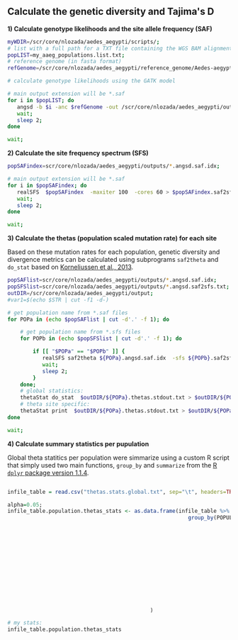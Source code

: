
## Calculate the genetic diversity and Tajima's D

**1) Calculate genotype likelihoods and the site allele frequency (SAF)** 

```bash
myWDIR=/scr/core/nlozada/aedes_aegypti/scripts/;
# list with a full path for a TXT file containing the WGS BAM alignments of each inidividual in a population 
popLIST=my_aaeg_populations.list.txt;
# reference genome (in fasta format)
refGenome=/scr/core/nlozada/aedes_aegypti/reference_genome/Aedes-aegypti-LVP_AGWG_CHROMOSOMES.AaegL5_2.fasta;

# calculate genotype likelihoods using the GATK model

# main output extension will be *.saf
for i in $popLIST; do
   angsd -b $i -anc $refGenome -out /scr/core/nlozada/aedes_aegypti/outputs/$i.angsd -ref $refGenome -minMapQ 10 -minQ 10 -minInd 1 -doSaf 1 -GL 2 -nThreads 8;
   wait;
   sleep 2;
done

wait;
```

**2) Calculate the site frequency spectrum (SFS)**

```bash
popSAFindex=scr/core/nlozada/aedes_aegypti/outputs/*.angsd.saf.idx;

# main output extension will be *.saf
for i in $popSAFindex; do
   realSFS  $popSAFindex  -maxiter 100  -cores 60 > $popSAFindex.saf2sfs.txt 2>&1 | tee $popSAFindex.saf2sfs.stderr.log;
   wait;
   sleep 2;
done

wait;
```
  
**3) Calculate the thetas (population scaled mutation rate) for each site**

Based on these mutation rates for each population, genetic diversity and divergence metrics can be calculated using subprograms `saf2theta` and `do_stat` based on [Korneliussen et al., 2013](https://doi.org/10.1186/1471-2105-14-289).


```bash
popSAFlist=scr/core/nlozada/aedes_aegypti/outputs/*.angsd.saf.idx;
popSFSlist=scr/core/nlozada/aedes_aegypti/outputs/*.angsd.saf2sfs.txt;
outDIR=/scr/core/nlozada/aedes_aegypti/output;
#var1=$(echo $STR | cut -f1 -d-)

# get population name from *.saf files
for POPa in (echo $popSAFlist | cut -d'.' -f 1); do

    # get population name from *.sfs files
    for POPb in (echo $popSFSlist | cut -d'.' -f 1); do

        if [[ "$POPa" == "$POPb" ]] {
           realSFS saf2theta ${POPa}.angsd.saf.idx  -sfs ${POPb}.saf2sfs.txt  -outname $outDIR/${POPb}.thetas.stdout.txt 2>>  $outDIR/${POPb}.thetas.stderr.log;
           wait;
           sleep 2;
        }
    done;
    # global statistics:
    thetaStat do_stat  $outDIR/${POPa}.thetas.stdout.txt > $outDIR/${POPa}.thetas.global_stats.stdout.txt 2>>  $outDIR/${POPa}.thetas.global_stats.stderr.log;
    # theta site specific:
    thetaStat print  $outDIR/${POPa}.thetas.stdout.txt > $outDIR/${POPa}.thetas.persite_stats.stdout.txt 2>>  $outDIR/${POPa}.thetas.persite_stats.stderr.log;
done

wait;
```

**4) Calculate summary statistics per pupulation**

Global theta statitics per population were simmarize using a custom R script that simply used two main functions, `group_by` and `summarize` from the [R `dplyr` package version 1.1.4](https://dplyr.tidyverse.org).

```R

infile_table = read.csv("thetas.stats.global.txt", sep="\t", headers=TRUE);

alpha=0.05;
infile_table.population.thetas_stats <- as.data.frame(infile_table %>% 
                                                         group_by(POPULATION) %>% 
                                                                               summarise(min  = min(NUC_DIVERSITY),
                                                                                         max  = max(NUC_DIVERSITY),
                                                                                         mean = mean(NUC_DIVERSITY),
                                                                                         sd   = sd(NUC_DIVERSITY),
                                                                                         se   = sd(NUC_DIVERSITY)/sqrt(length(NUC_DIVERSITY)),
                                                                                         q1   = quantile(NUC_DIVERSITY, 0.25),
                                                                                         q3   = quantile(NUC_DIVERSITY, 0.75),
                                                                                         # confidence intervals: https://bookdown.org/logan_kelly/r_practice/p09.html
                                                                                         t.score = qt(p=alpha/2, df=df,lower.tail=F),
                                                                                         margin.error = t.score * se,
                                                                                         ci.lower = mean - margin.error,
                                                                                         ci.upper = mean + margin.error
                                                                                ) 
                                             )

# my stats:
infile_table.population.thetas_stats
```
